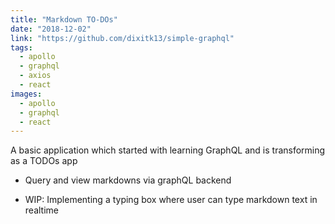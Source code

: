 ```yaml
---
title: "Markdown TO-DOs"
date: "2018-12-02"
link: "https://github.com/dixitk13/simple-graphql"
tags: 
  - apollo
  - graphql
  - axios
  - react
images:
  - apollo
  - graphql
  - react
---
```


A basic application which started with learning GraphQL and is transforming as a TODOs app

- Query and view markdowns via graphQL backend 

- WIP: Implementing a typing box where user can type markdown text in realtime  